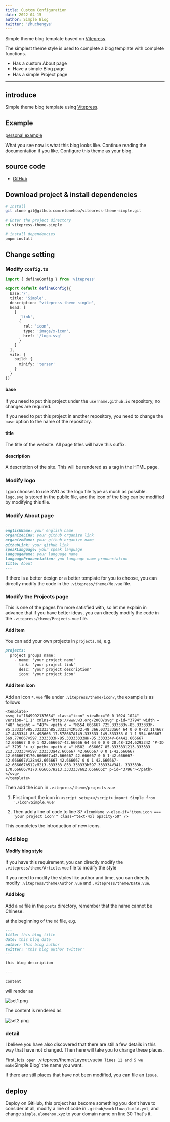 ```yaml
---
title: Custom Configuration
date: 2022-04-15
author: Simple Blog
twitter: '@huchengye'
---
```


Simple theme blog template based on [Vitepress](https://vitepress.docschina.org/).

The simplest theme style is used to complete a blog template with complete functions.

- Has a custom About page
- Have a simple Blog page
- Has a simple Project page

---

## introduce

Simple theme blog template using [Vitepress](https://vitepress.docschina.org/).

## Example

[personal example](https://elonehoo.xyz)

What you see now is what this blog looks like. Continue reading the documentation if you like. Configure this theme as your blog.

## source code

- [GitHub](https://github.com/elonehoo/vitepress-theme-simple)

## Download project & install dependencies

```bash
# Install
git clone git@github.com:elonehoo/vitepress-theme-simple.git

# Enter the project directory
cd vitepress-theme-simple

# install dependencies
pnpm install
````

## Change setting

### Modify `config.ts`

```ts
import { defineConfig } from 'vitepress'

export default defineConfig({
  base:'/',
  title: 'Simple',
  description: "vitepress theme simple",
  head: [
    [
      'link',
      {
        rel: 'icon',
        type: 'image/x-icon',
        href: '/logo.svg'
      }
    ]
  ],
  vite: {
    build: {
      minify: 'terser'
    }
  }
})
````

#### base

If you need to put this project under the `username.github.io` repository, no changes are required.

If you need to put this project in another repository, you need to change the `base` option to the name of the repository.

#### title

The title of the website. All page titles will have this suffix.

#### description

A description of the site. This will be rendered as a <meta> tag in the HTML page.

### Modify logo

Lgoo chooses to use SVG as the logo file type as much as possible. `logo.svg` is stored in the public file, and the icon of the blog can be modified by modifying this file.

### Modify About page

````markdown
---
englishName: your english name
organizeLink: your github organize link
organizeName: your github organize name
githubLink: your github link
speakLanguage: your speak language
languageName: your language name
languagePronunciation: you language name pronunciation
title: About
---
````

If there is a better design or a better template for you to choose, you can directly modify the code in the `.vitepress/theme/Me.vue` file.

### Modify the Projects page

This is one of the pages I'm more satisfied with, so let me explain in advance that if you have better ideas, you can directly modify the code in the `.vitepress/theme/Projects.vue` file.

#### Add item

You can add your own projects in `projects.md`, e.g.

````markdown
projects:
  project groups name:
    - name: 'your project name'
      link: 'your project link'
      desc: 'your project description'
      icon: 'your project icon'
````

#### Add item icon

Add an icon `*.vue` file under `.vitepress/theme/icon/`, the example is as follows

````vue
<template>
<svg t="1649992137654" class="icon" viewBox="0 0 1024 1024" version="1.1" xmlns="http://www.w3.org/2000/svg" p-id="3794" width = "48" height = "48"> <path d = "M554.666667 725.333333v-85.333333h-85.333334v85.333333h85.333334zM532.48 366.037333a64 64 0 0 0-83.114667 47.445334l-83.498666-17.578667A149.333333 149.333333 0 1 1 554.666667 569.770667v597.3333333H-85.33333333HH-85.333334V-64A42.666667 42.666667 0 0 1 42.666667-42.66666 64 64 0 0 0 20.48-124.629334Z "P-ID =" 3795 "> </ path> <path d =" M682 .666667 85.333333l213.333333 213.333334v597.333333a42.666667 42.666667 0 0 1-42.666667 42.666667H170.666667a42.666667 42.666667 0 0 1-42.666667-42.666667V128a42.666667 42.666667 0 0 1 42.666667-42.666667h512zM213.333333 853.333333h597.333334V341. 333333h-170.666667V170.666667H213.333333v682.666666z" p-id="3796"></path></svg>
</template>
````

Then add the icon in `.vitepress/theme/projects.vue`

1. First import the icon in `<script setup></script>` `import Simple from './icon/Simple.vue' `

2. Then add a line of code to line 37 ` <IconName v-else-if="item.icon === 'your project icon'" class="text-4xl opacity-50" /> `

This completes the introduction of new icons.

### Add blog

#### Modify blog style

If you have this requirement, you can directly modify the `.vitepress/theme/Article.vue` file to modify the style

If you need to modify the styles like author and time, you can directly modify `.vitepress/theme/Author.vue` and `.vitepress/theme/Date.vue`.

#### Add blog

Add a `md` file in the `posts` directory, remember that the name cannot be Chinese.

at the beginning of the `md` file, e.g.

````markdown
---
title: this blog title
date: this blog date
author: this blog author
twitter: 'this blog author twitter'
---

this blog description

---

content
````

will render as

![set1.png](../public/en-config/set1.png)

The content is rendered as

![set2.png](../public/en-config/set2.png)

### detail

I believe you have also discovered that there are still a few details in this way that have not changed. Then here will take you to change these places.

First, let`s open `.vitepress/theme/Layout.vue` On lines 12 and 5 we make `Simple Blog` the name you want.

If there are still places that have not been modified, you can file an `issue`.

## deploy

Deploy on GitHub, this project has become something you don't have to consider at all, modify a line of code in `.github/workflows/build.yml`, and change `simple.elonehoo.xyz` to your domain name on line 30 That's it.
